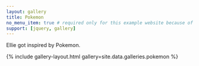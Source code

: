 ```yaml
---
layout: gallery
title: Pokemon
no_menu_item: true # required only for this example website because of menu construction
support: [jquery, gallery]
---
```


Ellie got inspired by Pokemon.

{% include gallery-layout.html gallery=site.data.galleries.pokemon %}
